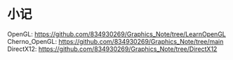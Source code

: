 # 小记

OpenGL: https://github.com/834930269/Graphics_Note/tree/LearnOpenGL
Cherno_OpenGL: https://github.com/834930269/Graphics_Note/tree/main
DirectX12: https://github.com/834930269/Graphics_Note/tree/DirectX12



